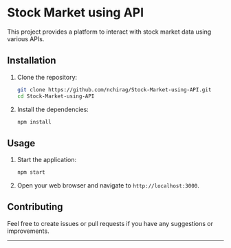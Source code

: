 # Stock Market using API

This project provides a platform to interact with stock market data using various APIs.

## Installation

1. Clone the repository:
   ```bash
   git clone https://github.com/nchirag/Stock-Market-using-API.git
   cd Stock-Market-using-API
   ```
2. Install the dependencies:
   ```bash
   npm install
   ```

## Usage

1. Start the application:
   ```bash
   npm start
   ```
2. Open your web browser and navigate to `http://localhost:3000`.

## Contributing

Feel free to create issues or pull requests if you have any suggestions or improvements.

---


